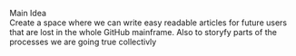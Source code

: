 Main Idea  
Create a space where we can write easy readable articles for future users that are lost in the whole GitHub mainframe. Also to storyfy parts of the processes we are going true collectivly 
